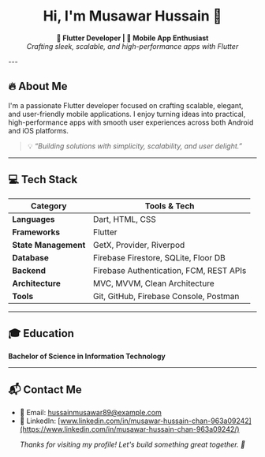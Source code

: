 

<h1 align="center">Hi, I'm Musawar Hussain 👋</h1>
<p align="center">
  <strong>💙 Flutter Developer | 📱 Mobile App Enthusiast</strong><br>
  <em>Crafting sleek, scalable, and high-performance apps with Flutter</em>
</p>
---

## 🔥 About Me

I'm a passionate Flutter developer focused on crafting scalable, elegant, and user-friendly mobile applications. I enjoy turning ideas into practical, high-performance apps with smooth user experiences across both Android and iOS platforms.

> 💡 *“Building solutions with simplicity, scalability, and user delight.”*

---

## 💻 Tech Stack

| Category             | Tools & Tech                                                                       |
|----------------------|-------------------------------------------------------------------------------------|
| **Languages**        | Dart, HTML, CSS                                                                     |
| **Frameworks**       | Flutter                                                                             |
| **State Management** | GetX, Provider, Riverpod                                                            |
| **Database**         | Firebase Firestore, SQLite, Floor DB                                                |
| **Backend**          | Firebase Authentication, FCM, REST APIs                                             |
| **Architecture**     | MVC, MVVM, Clean Architecture                                                       |
| **Tools**            | Git, GitHub, Firebase Console, Postman                                              |

---

## 🎓 Education

**Bachelor of Science in Information Technology**

---

## 📬 Contact Me

- 📧 Email: [hussainmusawar89@example.com](mailto:hussainmusawar89@example.com)
- 💼 LinkedIn: [www.linkedin.com/in/musawar-hussain-chan-963a09242](https://www.linkedin.com/in/musawar-hussain-chan-963a09242/)




<p align="center">
  <em>Thanks for visiting my profile! Let's build something great together. 🚀</em>
</p>

